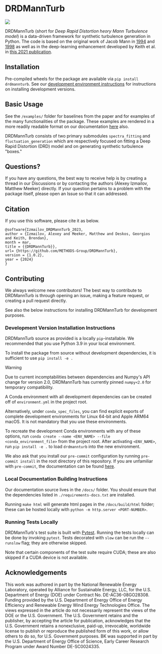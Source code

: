 # DRDMannTurb

![](https://github.com/METHODS-Group/DRDMannTurb/assets/74629347/604fcde9-41e1-4671-8c10-b1493cadfa88)

DRDMannTurb (short for *Deep Rapid Distortion heory Mann Turbulence model*) is a data-driven framework
for synthetic turbulence generation in Python.
The code is based on the original work of Jacob Mann in [1994](https://doi.org/10.1017/S0022112094001886) and [1998](https://doi.org/10.1016/S0266-8920(97)00036-2)
as well as in the deep-learning enhancement developed by Keith et al. in [this 2021 publication](https://arxiv.org/pdf/2107.11046.pdf). 

## Installation 

Pre-compiled wheels for the package are available via ``pip install drdmannturb``. 
See our [development environment instructions](#development-version-installation-instructions)
for instructions on installing development versions.

## Basic Usage

See the ``/examples/`` folder for baselines from the paper and for examples of the many functionalities of the package. These examples are rendered in a more readily readable
format on our documentation [here](https://methods-group.github.io/DRDMannTurb/examples.html) also.

DRDMannTurb consists of two primary submodules ``spectra_fitting`` and ``fluctuation_generation``
which are respectively focused on fitting a Deep Rapid Distortion (DRD) model and
on generating synthetic turbulence "boxes."

## Questions?

If you have any questions, the best way to receive help is by creating a thread in our Discussions or by contacting the authors (Alexey Izmailov, Matthew Meeker) directly. If your question pertains to a problem with the package itself, please open an Issue so that it can addressed.

## Citation 

If you use this software, please cite it as below.

```
@software{Izmailov_DRDMannTurb_2023,
author = {Izmailov, Alexey and Meeker, Matthew and Deskos, Georgios and Keith, Brendan},
month = mar,
title = {{DRDMannTurb}},
url= {https://github.com/METHODS-Group/DRDMannTurb}, 
version = {1.0.2},
year = {2024}
}
```

## Contributing

We always welcome new contributors! The best way to contribute to DRDMannTurb is through opening an issue, making a feature request, or creating a pull request directly.

See also the below instructions for installing DRDMannTurb for development purposes.

### Development Version Installation Instructions 

DRDMannTurb source as provided is a locally ``pip``-installable. We recommended that you use Python 3.9 in your local environment.

To install the package from source without development dependencies, 
it is sufficient to use `pip install -e .`

> [!WARNING]
> Due to current incomptabilities between dependencies and Numpy's API
> change for version 2.0, DRDMannTurb has currently pinned ``numpy<2.0``
> for temporary compatibility.

A Conda environment with all development dependencies can be created off of 
`environment.yml` in the project root.

Alternatively, under `conda_spec_files`, you can find explicit exports of complete development
environments for Linux 64-bit and Apple ARM64 macOS. It is not mandatory that you
use these environments.

To recreate the development Conda environments with any of these options, run ``conda create --name <ENV_NAME> --file <conda_environment_file>`` from the
project root. After activating `<ENV_NAME>`, run ``pip install -e .`` to load ``drdmannturb`` into the new environment.

We also ask that you install our
``pre-commit`` configuration by running ``pre-commit install`` in the root directory 
of this repository. If you are unfamiliar with ``pre-commit``,
the documentation can be found [here](https://pre-commit.com/).

### Local Documentation Building Instructions 

Our documentation source lives in the ``/docs/`` folder. You should ensure that the dependencies listed in ``./requirements-docs.txt`` are installed.

Running ``make html`` will generate html pages in the ``/docs/build/html`` folder; these can be hosted locally with ``python -m http.server <PORT-NUMBER>``.

### Running Tests Locally

DRDMannTurb's test suite is built with [Pytest](https://docs.pytest.org/en/stable/). Running the tests locally can be done by invoking `pytest`. Tests decorated with `slow` can be run the `--runslow` flag; they are otherwise skipped.

Note that certain components of the test suite require CUDA; these are also
skipped if a CUDA device is not available.










## Acknowledgements

This work was authored in part by the National Renewable Energy Laboratory, operated by Alliance for Sustainable Energy, LLC, for the U.S. Department of Energy (DOE) under Contract No. DE-AC36-08GO28308. Funding provided by the U.S. Department of Energy Office of Energy Efficiency and Renewable Energy Wind Energy Technologies Office. The views expressed in the article do not necessarily represent the views of the DOE or the U.S. Government. The U.S. Government retains and the publisher, by accepting the article for publication, acknowledges that the U.S. Government retains a nonexclusive, paid-up, irrevocable, worldwide license to publish or reproduce the published form of this work, or allow others to do so, for U.S. Government purposes. BK was supported in part by the U.S. Department of Energy Office of Science, Early Career Research Program under Award Number DE-SC0024335.